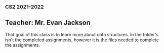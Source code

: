 ### CS2 2021-2022 
## Teacher: Mr. Evan Jackson

That goal of this class is to learn more about data structures. In the folder's isn't the completed assignments, however it is the files needed to complete the assignments.